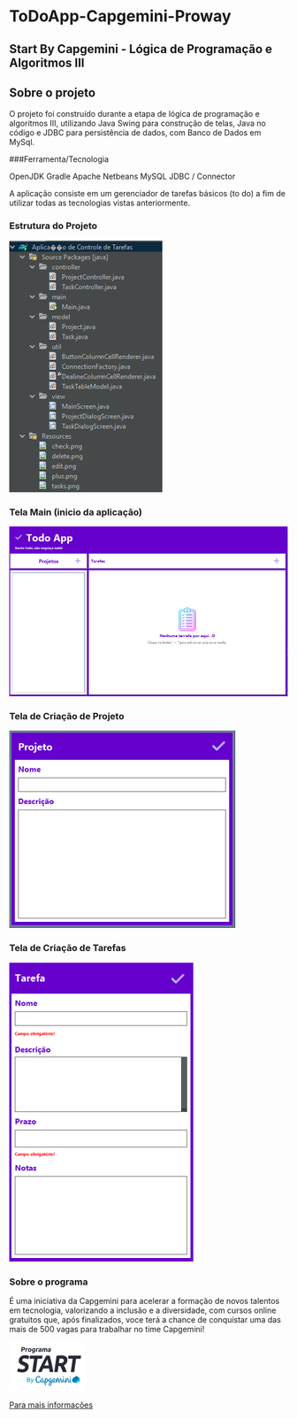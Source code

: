 # ToDoApp-Capgemini-Proway

## Start By Capgemini - Lógica de Programação e Algoritmos III 

## Sobre o projeto

O projeto foi construído durante a etapa de lógica de programação e algoritmos III, utilizando Java Swing para construção de telas, Java no código e JDBC para persistência de dados, com Banco de Dados em MySql.

###Ferramenta/Tecnologia

OpenJDK 
Gradle 
Apache Netbeans 
MySQL
JDBC / Connector 

A aplicação consiste em um gerenciador de tarefas básicos (to do) a fim de utilizar todas as tecnologias vistas anteriormente. 

### Estrutura do Projeto

![image](https://github.com/NelsonKobayashi/ToDoApp-Capgemini-Proway/blob/main/imagens/estrutura%20do%20projeto.png)

### Tela Main (inicio da aplicação)

![image](https://github.com/NelsonKobayashi/ToDoApp-Capgemini-Proway/blob/main/imagens/main.png)

### Tela de Criação de Projeto

![image](https://github.com/NelsonKobayashi/ToDoApp-Capgemini-Proway/blob/main/imagens/AddProject.png)

### Tela de Criação de Tarefas 

![image](https://github.com/NelsonKobayashi/ToDoApp-Capgemini-Proway/blob/main/imagens/AddTask.png)

### Sobre o programa
É uma iniciativa da Capgemini para acelerar a formação de novos talentos em tecnologia, valorizando a inclusão e a diversidade, com cursos online gratuitos que, após finalizados, voce terá a chance de conquistar uma das mais de 500 vagas para trabalhar no time Capgemini!


![image](https://github.com/NelsonKobayashi/ToDoApp-Capgemini-Proway/blob/main/imagens/StartByCapgemini.png)

[Para mais informações](https://startcapgemini.com.br/)
